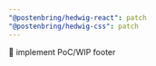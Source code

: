 ```yaml
---
"@postenbring/hedwig-react": patch
"@postenbring/hedwig-css": patch
---
```


:construction: implement PoC/WIP footer
